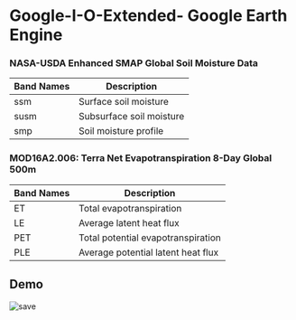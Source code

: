 # Google-I-O-Extended- Google Earth Engine

### NASA-USDA Enhanced SMAP Global Soil Moisture Data 

| Band Names  | Description |
| ------------- | ------------- |
| ssm  | Surface soil moisture |
| susm | Subsurface soil moisture |
|smp  | Soil moisture profile|

### MOD16A2.006: Terra Net Evapotranspiration 8-Day Global 500m

| Band Names  | Description |
| ------------- | ------------- |
| ET  | Total evapotranspiration|
| LE | Average latent heat flux|
|PET  | Total potential evapotranspiration|
|PLE  | Average potential latent heat flux|

## Demo

![save](https://user-images.githubusercontent.com/55980747/173182477-4575e83d-7219-431e-8614-5a3b476458c5.png)


